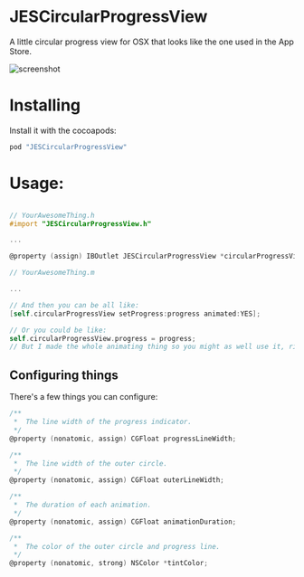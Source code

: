 # JESCircularProgressView

A little circular progress view for OSX that looks like the one used in the App Store.

![screenshot](https://raw.github.com/jurre/JESCircularProgressView/master/screenshots/progress.gif)

# Installing

Install it with the cocoapods:

```ruby
pod "JESCircularProgressView"
```

# Usage:

```objective-c

// YourAwesomeThing.h
#import "JESCircularProgressView.h"

...

@property (assign) IBOutlet JESCircularProgressView *circularProgressView;

// YourAwesomeThing.m

...

// And then you can be all like:
[self.circularProgressView setProgress:progress animated:YES];

// Or you could be like:
self.circularProgressView.progress = progress;
// But I made the whole animating thing so you might as well use it, right!?
```

## Configuring things

There's a few things you can configure:

```objective-c
/**
 *  The line width of the progress indicator.
 */
@property (nonatomic, assign) CGFloat progressLineWidth;

/**
 *  The line width of the outer circle.
 */
@property (nonatomic, assign) CGFloat outerLineWidth;

/**
 *  The duration of each animation.
 */
@property (nonatomic, assign) CGFloat animationDuration;

/**
 *  The color of the outer circle and progress line.
 */
@property (nonatomic, strong) NSColor *tintColor;
```
